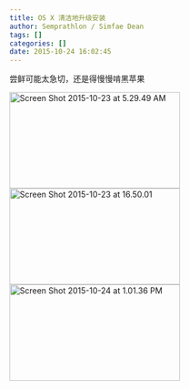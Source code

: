 ```yaml
---
title: OS X 清洁地升级安装
author: Semprathlon / Simfae Dean
tags: []
categories: []
date: 2015-10-24 16:02:45
---
```

尝鲜可能太急切，还是得慢慢啃黑苹果   

<a href="/blog/uploads/2015/10/Screen-Shot-2015-10-23-at-5.29.49-AM.png"><img src="/blog/uploads/2015/10/Screen-Shot-2015-10-23-at-5.29.49-AM-300x169.png" alt="Screen Shot 2015-10-23 at 5.29.49 AM" width="300" height="169" class="alignnone size-medium wp-image-1335" /></a><a href="/blog/uploads/2015/10/Screen-Shot-2015-10-23-at-16.50.01.png"><img src="/blog/uploads/2015/10/Screen-Shot-2015-10-23-at-16.50.01-300x169.png" alt="Screen Shot 2015-10-23 at 16.50.01" width="300" height="169" class="alignnone size-medium wp-image-1336" /></a><a href="/blog/uploads/2015/10/Screen-Shot-2015-10-24-at-1.01.36-PM.png"><img src="/blog/uploads/2015/10/Screen-Shot-2015-10-24-at-1.01.36-PM-300x169.png" alt="Screen Shot 2015-10-24 at 1.01.36 PM" width="300" height="169" class="alignnone size-medium wp-image-1337" /></a>